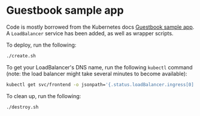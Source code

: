 # Guestbook sample app

Code is mostly borrowed from the Kubernetes docs [Guestbook sample app](https://kubernetes.io/docs/tutorials/stateless-application/guestbook/).
A `LoadBalancer` service has been added, as well as wrapper scripts.

To deploy, run the following:

```bash
./create.sh
```

To get your LoadBalancer's DNS name, run the following `kubectl` command
(note: the load balancer might take several minutes to become available):

```bash
kubectl get svc/frontend -o jsonpath='{.status.loadBalancer.ingress[0].hostname}'
```

To clean up, run the following:

```bash
./destroy.sh
```
